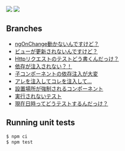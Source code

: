 <img src="https://img.shields.io/badge/Angular-8.3-blue?style=for-the-badge&logo=angular"> <img src="https://img.shields.io/badge/Node.js-12.13-blue?style=for-the-badge&logo=node.js">

## Branches

- [ngOnChange動かないんですけど？](https://github.com/ringtail003/angular-failed-test/tree/ng-on-changes)
- [ビューが更新されないんですけど？](https://github.com/ringtail003/angular-failed-test/tree/detect-changes)
- [Httpリクエストのテストどう書くんだっけ？](https://github.com/ringtail003/angular-failed-test/tree/http)
- [依存が注入されない？！](https://github.com/ringtail003/angular-failed-test/tree/wrong-provide)
- [子コンポーネントの依存注入が大変](https://github.com/ringtail003/angular-failed-test/tree/dependence-child)
- [アレを注入してコレを注入して...](https://github.com/ringtail003/angular-failed-test/tree/feature-module)
- [設置場所が強制されるコンポーネント](https://github.com/ringtail003/angular-failed-test/tree/parts-of-reactive-form)
- [実行されないテスト](https://github.com/ringtail003/angular-failed-test/tree/no-executed)
- [現在日時ってどうテストするんだっけ？](https://github.com/ringtail003/angular-failed-test/tree/fake-timer)

## Running unit tests

```bash
$ npm ci
$ npm test
```